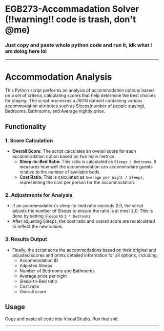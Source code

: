 # EGB273-Accommadation Solver (!!warning!! code is trash, don't @me)
### Just copy and paste whole python code and run it, idk what I am doing here lol
---

# Accommodation Analysis

This Python script performs an analysis of accommodation options based on a set of criteria, calculating scores that help determine the best choices for staying. The script processes a JSON dataset containing various accommodation attributes such as Sleeps(number of people staying), Bedrooms, Bathrooms, and Average nightly price.

## Functionality

### 1. **Score Calculation**
- **Overall Score:** The script calculates an overall score for each accommodation option based on two main metrics:
  - **Sleep-to-Bed Ratio:** This ratio is calculated as `Sleeps / Bedrooms`. It measures how well the accommodation can accommodate guests relative to the number of available beds.
  - **Cost Ratio:** This is calculated as `Average per night / Sleeps`, representing the cost per person for the accommodation.

### 2. **Adjustments for Analysis**
- If an accommodation's sleep-to-bed ratio exceeds 2.0, the script adjusts the number of Sleeps to ensure the ratio is at most 2.0. This is done by setting `Sleeps` to `2 * Bedrooms`.
- After adjusting Sleeps, the cost ratio and overall score are recalculated to reflect the new values.

### 3. **Results Output**
- Finally, the script sorts the accommodations based on their original and adjusted scores and prints detailed information for all options, including:
  - Accommodation ID
  - Adjusted Sleeps
  - Number of Bedrooms and Bathrooms
  - Average price per night
  - Sleep-to-Bed ratio
  - Cost ratio
  - Overall score
    

## Usage
Copy and paste all code into Visual Studio. Run that shit. 

---


